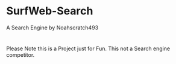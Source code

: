 # SurfWeb-Search
A Search Engine by Noahscratch493

#

Please Note this is a Project just for Fun. This not a Search engine competitor.